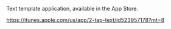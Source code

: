 Text template application, available in the App Store.

https://itunes.apple.com/us/app/2-tap-text/id523957178?mt=8
